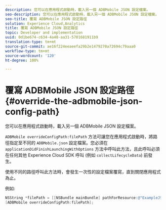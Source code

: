 ```yaml
---
description: 您可以在應用程式啟動時，載入另一個 ADBMobile JSON 設定檔案。
seo-description: 您可以在應用程式啟動時，載入另一個 ADBMobile JSON 設定檔案。
seo-title: 覆寫 ADBMobile JSON 設定路徑
solution: Experience Cloud,Analytics
title: 覆寫 ADBMobile JSON 設定路徑
topic: Developer and implementation
uuid: 0d1be674-c634-4a48-aa31-5701681911b9
translation-type: tm+mt
source-git-commit: ae16f224eeaeefa29b2e1479270a72694c79aaa0
workflow-type: tm+mt
source-wordcount: '120'
ht-degree: 100%

---
```



# 覆寫 ADBMobile JSON 設定路徑 {#override-the-adbmobile-json-config-path}

您可以在應用程式啟動時，載入另一個 ADBMobile JSON 設定檔案。

`ADBMobile overrideConfigPath:filePath` 方法可讓您在應用程式啟動時，將路徑指定至不同的 `ADBMobile.json` 設定檔案。您必須在 `applicationDidFinishLaunchingWithOptions` 方法中呼叫此方法，且此呼叫必須在任何其他 Experience Cloud SDK 呼叫 (例如 `collectLifecycleData`) 前發生。

使用不同的路徑呼叫此方法時，會發生一次性的設定檔案覆寫，直到關閉應用程式為止。

例如:

```objective-c
NSString *filePath = [[NSBundle mainBundle] pathForResource:@"ExampleJSONFile" ofType:@"json"]; 
[ADBMobile overrideConfigPath:filePath];
```

